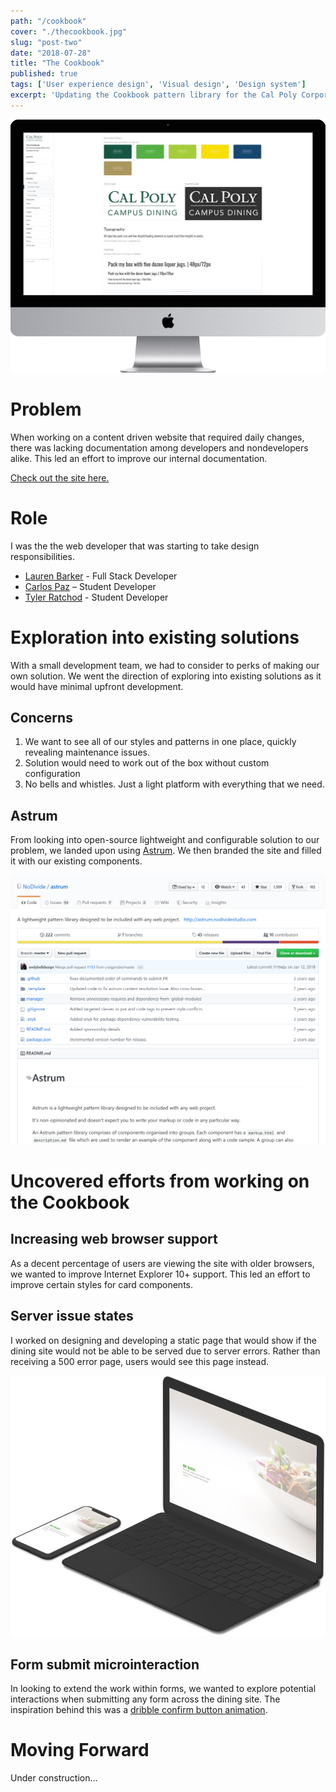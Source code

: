 ```yaml
---
path: "/cookbook"
cover: "./thecookbook.jpg"
slug: "post-two"
date: "2018-07-28"
title: "The Cookbook"
published: true
tags: ['User experience design', 'Visual design', 'Design system']
excerpt: 'Updating the Cookbook pattern library for the Cal Poly Corporation.'
---
```


<!-- end -->


![Mockup of finished pattern library](./images/cookbook-preview.jpg)


# Problem
When working on a content driven website that required daily changes, there was lacking documentation among developers and nondevelopers alike. This led an effort to improve our internal documentation. 

<a href="https://www.calpolydining.com/cookbook" target="_blank">Check out the site here.</a>


# Role
I was the the web developer that was starting to take design responsibilities.

+ [Lauren Barker](https://www.linkedin.com/in/weblbdesigns/) - Full Stack Developer
+ [Carlos Paz]() – Student Developer
+ [Tyler Ratchod]() - Student Developer


# Exploration into existing solutions
With a small development team, we had to consider to perks of making our own solution. We went the direction of exploring into existing solutions as it would have minimal upfront development.

## Concerns
1. We want to see all of our styles and patterns in one place, quickly revealing maintenance issues.
2. Solution would need to work out of the box without custom configuration
3. No bells and whistles. Just a light platform with everything that we need. 

## Astrum
From looking into open-source lightweight and configurable solution to our problem, we landed upon using [Astrum](https://github.com/NoDivide/astrum). We then branded the site and filled it with our existing components. 

![Mockup of finished pattern library](./images/astrum.png)


# Uncovered efforts from working on the Cookbook
  
## Increasing web browser support
As a decent percentage of users are viewing the site with older browsers, we wanted to improve Internet Explorer 10+ support. This led an effort to improve certain styles for card components. 

 
## Server issue states 
I worked on designing and developing a static page that would show if the dining site would not be able to be served due to server errors. Rather than receiving a 500 error page, users would see this page instead.
 
 ![Mockup of finished pattern library](./images/server-error-mockup.jpg)


## Form submit microinteraction
In looking to extend the work within forms, we wanted to explore potential interactions when submitting any form across the dining site. The inspiration behind this was a [dribble confirm button animation](https://dribbble.com/shots/6538291-Confirm-button-animation).

# Moving Forward

Under construction...